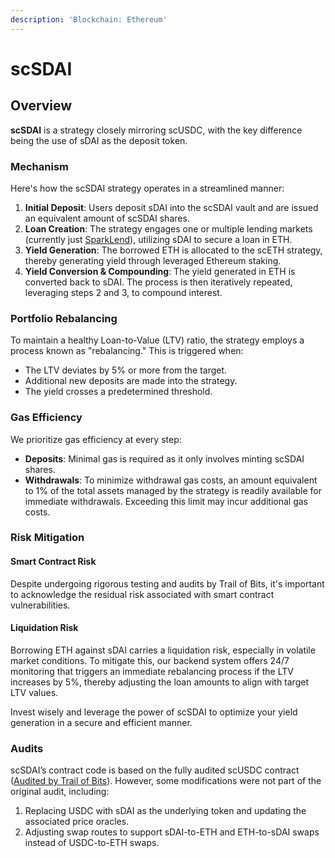 ```yaml
---
description: 'Blockchain: Ethereum'
---
```


# scSDAI

## **Overview**

**scSDAI** is a strategy closely mirroring scUSDC, with the key difference being the use of sDAI as the deposit token.

### **Mechanism**

Here's how the scSDAI strategy operates in a streamlined manner:

1. **Initial Deposit**: Users deposit sDAI into the scSDAI vault and are issued an equivalent amount of scSDAI shares.
2. **Loan Creation**: The strategy engages one or multiple lending markets (currently just [SparkLend](https://docs.spark.fi/defi-infrastructure/sparklend)), utilizing sDAI to secure a loan in ETH.
3. **Yield Generation**: The borrowed ETH is allocated to the scETH strategy, thereby generating yield through leveraged Ethereum staking.
4. **Yield Conversion & Compounding**: The yield generated in ETH is converted back to sDAI. The process is then iteratively repeated, leveraging steps 2 and 3, to compound interest.

### **Portfolio Rebalancing**

To maintain a healthy Loan-to-Value (LTV) ratio, the strategy employs a process known as "rebalancing." This is triggered when:

* The LTV deviates by 5% or more from the target.
* Additional new deposits are made into the strategy.
* The yield crosses a predetermined threshold.

### **Gas Efficiency**

We prioritize gas efficiency at every step:

* **Deposits**: Minimal gas is required as it only involves minting scSDAI shares.
* **Withdrawals**: To minimize withdrawal gas costs, an amount equivalent to 1% of the total assets managed by the strategy is readily available for immediate withdrawals. Exceeding this limit may incur additional gas costs.

### **Risk Mitigation**

#### **Smart Contract Risk**

Despite undergoing rigorous testing and audits by Trail of Bits, it's important to acknowledge the residual risk associated with smart contract vulnerabilities.

#### **Liquidation Risk**

Borrowing ETH against sDAI carries a liquidation risk, especially in volatile market conditions. To mitigate this, our backend system offers 24/7 monitoring that triggers an immediate rebalancing process if the LTV increases by 5%, thereby adjusting the loan amounts to align with target LTV values.

Invest wisely and leverage the power of scSDAI to optimize your yield generation in a secure and efficient manner.

### Audits

scSDAI’s contract code is based on the fully audited scUSDC contract ([Audited by Trail of Bits](https://github.com/trailofbits/publications/blob/master/reviews/2023-07-sandclock-securityreview.pdf)). However, some modifications were not part of the original audit, including:

1. Replacing USDC with sDAI as the underlying token and updating the associated price oracles.
2. Adjusting swap routes to support sDAI-to-ETH and ETH-to-sDAI swaps instead of USDC-to-ETH swaps.

